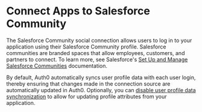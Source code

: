 # Connect Apps to Salesforce Community

The Salesforce Community social connection allows users to log in to your application using their Salesforce Community profile. Salesforce communities are branded spaces that allow employees, customers, and partners to connect. To learn more, see Salesforce's [Set Up and Manage Salesforce Communities](https://help.salesforce.com/articleView?id=networks_overview.htm&type=5) documentation.

By default, Auth0 automatically syncs user profile data with each user login, thereby ensuring that changes made in the connection source are automatically updated in Auth0. Optionally, you can [disable user profile data synchronization](https://auth0.com/docs/users/configure-connection-sync-with-auth0) to allow for updating profile attributes from your application.

